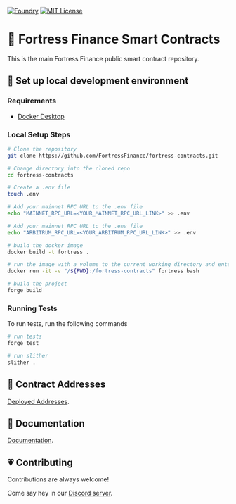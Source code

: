 [![Foundry][foundry-badge]][foundry]
[![MIT License](https://img.shields.io/badge/License-MIT-green.svg)](https://choosealicense.com/licenses/mit/)

[foundry]: https://getfoundry.sh/
[foundry-badge]: https://img.shields.io/badge/Built%20with-Foundry-FFDB1C.svg

# 🏰 Fortress Finance Smart Contracts

This is the main Fortress Finance public smart contract repository.


## 🔧 Set up local development environment

### Requirements

-   [Docker Desktop](https://www.docker.com/products/docker-desktop/)

### Local Setup Steps

```sh
# Clone the repository
git clone https://github.com/FortressFinance/fortress-contracts.git

# Change directory into the cloned repo
cd fortress-contracts

# Create a .env file
touch .env

# Add your mainnet RPC URL to the .env file
echo "MAINNET_RPC_URL=<YOUR_MAINNET_RPC_URL_LINK>" >> .env

# Add your mainnet RPC URL to the .env file
echo "ARBITRUM_RPC_URL=<YOUR_ARBITRUM_RPC_URL_LINK>" >> .env

# build the docker image
docker build -t fortress .

# run the image with a volume to the current working directory and enter the container
docker run -it -v "/${PWD}:/fortress-contracts" fortress bash

# build the project
forge build
```
### Running Tests

To run tests, run the following commands

```sh
# run tests
forge test

# run slither
slither .
```
## 📜 Contract Addresses

[Deployed Addresses](https://docs.fortress.finance/resources/smart-contracts).

## 📖 Documentation

[Documentation](http://docs.fortress.finance/).


## 💗 Contributing

Contributions are always welcome!

Come say hey in our [Discord server](https://discord.gg/HnD3JsDKGy).

